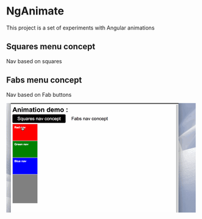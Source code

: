 # NgAnimate

This project is a set of experiments with Angular animations 

## Squares menu concept

 Nav based on squares

## Fabs menu concept

Nav based on Fab buttons

![Image of animation demo](/animation.gif)
